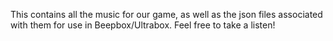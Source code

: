 This contains all the music for our game, as well as the json files associated with them for use in Beepbox/Ultrabox. Feel free to take a listen!
